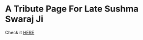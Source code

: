 # A Tribute Page For Late Sushma Swaraj Ji
Check it <a href="https://codepen.io/anirudhpanda/full/BaKxyox">HERE</a>
